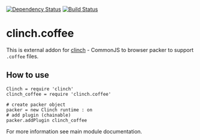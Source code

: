 [![Dependency Status](https://gemnasium.com/Meettya/clinch.coffee.svg)](https://gemnasium.com/Meettya/clinch.coffee)
[![Build Status](https://travis-ci.org/Meettya/clinch.coffee.svg?branch=master)](https://travis-ci.org/Meettya/clinch.coffee)

# clinch.coffee

This is external addon for [clinch](https://github.com/Meettya/clinch) - CommonJS to browser packer to support ```.coffee``` files.

## How to use

    Clinch = require 'clinch'
    clinch_coffee = require 'clinch.coffee'

    # create packer object
    packer = new Clinch runtime : on
    # add plugin (chainable)
    packer.addPlugin clinch_coffee

For more information see main module documentation.
